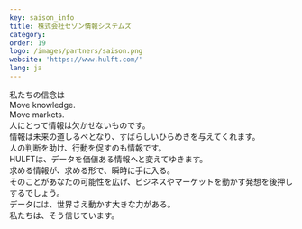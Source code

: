```yaml
---
key: saison_info
title: 株式会社セゾン情報システムズ
category: 
order: 19
logo: /images/partners/saison.png
website: 'https://www.hulft.com/'
lang: ja
---
```

私たちの信念は <br/>
Move knowledge. <br/>
Move markets. <br/>
人にとって情報は欠かせないものです。 <br/>
情報は未来の道しるべとなり、すばらしいひらめきを与えてくれます。 <br/>
人の判断を助け、行動を促すのも情報です。 <br/>
HULFTは、データを価値ある情報へと変えてゆきます。 <br/>
求める情報が、求める形で、瞬時に手に入る。 <br/>
そのことがあなたの可能性を広げ、ビジネスやマーケットを動かす発想を後押しするでしょう。 <br/>
データには、世界さえ動かす大きな力がある。 <br/>
私たちは、そう信じています。 